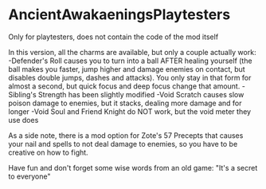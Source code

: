 # AncientAwakaeningsPlaytesters
Only for playtesters, does not contain the code of the mod itself

In this version, all the charms are available, but only a couple actually work:
-Defender's Roll causes you to turn into a ball AFTER healing yourself (the ball makes you faster, jump higher and damage enemies on contact, but disables double jumps, dashes and attacks). You only stay in that form for almost a second, but quick focus and deep focus change that amount.
-Sibling's Strength has been slightly modified
-Void Scratch causes slow poison damage to enemies, but it stacks, dealing more damage and for longer
-Void Soul and Friend Knight do NOT work, but the void meter they use does

As a side note, there is a mod option for Zote's 57 Precepts that causes your nail and spells to not deal damage to enemies, so you have to be creative on how to fight.

Have fun and don't forget some wise words from an old game: "It's a secret to everyone"
